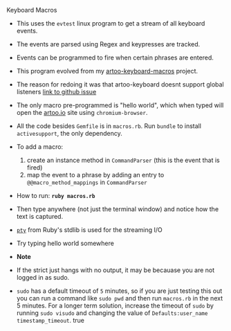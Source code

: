 Keyboard Macros

- This uses the `evtest` linux program to get a stream of all keyboard events.
- The events are parsed using Regex and keypresses are tracked.
- Events can be programmed to fire when certain phrases are entered.

- This program evolved from my [artoo-keyboard-macros](https://github.com/maxpleaner/artoo-keyboard-macros) project.
- The reason for redoing it was that artoo-keyboard doesnt support global listeners [link to github issue](https://github.com/hybridgroup/artoo-keyboard/issues/6)

- The only macro pre-programmed is "hello world", which when typed will open the [artoo.io](artoo.io) site using
`chromium-browser`. 

- All the code besides `Gemfile` is in `macros.rb`. Run `bundle` to install `activesupport`, the only dependency. 
- To add a macro:
  1. create an instance method in `CommandParser` (this is the event that is fired)
  2. map the event to a phrase by adding an entry to `@@macro_method_mappings` in `CommandParser`

- How to run: __`ruby macros.rb`__
- Then type anywhere (not just the terminal window) and notice how the text is captured.
- [`pty`](http://ruby-doc.org/stdlib-2.2.3/libdoc/pty/rdoc/PTY.html) from Ruby's stdlib is used for the streaming I/O 
- Try typing hello world somewhere

- **Note**
- If the strict just hangs with no output, it may be becauase you are not logged in as sudo.
- `sudo` has a default timeout of `5` minutes, so if you are just testing this out you can run a command like `sudo pwd`
and then run `macros.rb` in the next 5 minutes. For a longer term solution, increase the timeout of `sudo` by running
`sudo visudo` and changing the value of `Defaults:user_name timestamp_timeout`.
true 
